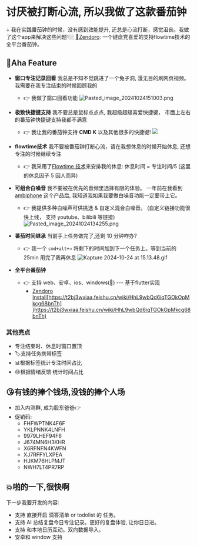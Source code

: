 # 讨厌被打断心流, 所以我做了这款番茄钟
÷
我在实践番茄钟的时候，没有感到效能提升, 还总是心流打断，感觉沮丧。我做了这个app来解决这些问题👇🏼
[Zendoro](https://apps.apple.com/cn/app/zendoro-%E7%A6%85%E9%92%9F/id6504215286): 一个键盘党喜爱的支持flowtime技术的全平台番茄钟。
## 🥰Aha Feature
- **窗口专注记录回看** 我总是不知不觉跳进了一个兔子洞, 漫无目的刷网页视频。我需要在我专注结束的时候回顾我的
	- 👉 我做了窗口回看功能
		![Pasted_image_20241024151003.png](https://s2.loli.net/2024/10/24/uQSevsgl76WqKNM.png)

	  

- **极致快捷键支持**  我不要总是鼠标点点点, 我超级超级喜爱快捷键， 市面上左右的番茄钟快捷键支持我都不满意
	- 👉 我让我的番茄钟支持 **CMD K** 以及其他很多的快捷键!
		![](https://s2.loli.net/2024/10/24/MrTAPf5lvqsQatm.gif)


- **flowtime技术**  我不要被番茄钟打断心流，请在我想休息的时候开始休息, 还想专注的时候继续专注
	- 👉 我采用了[Flowtime 技术](https://zapier.com/blog/flowtime-technique/)来安排我的休息: 休息时间 = 专注时间/5  (这里的休息因子 5 因人而异) 

- **可组合白噪音**  我不要被在优先的音频里选择有限的体验。 一年前在我看到 [ambiphone](https://ambiph.one/) 这个产品后,  我知道我如果我要做白噪音功能一定要带上它。
	- 👉 我提供多种白噪声可供挑选 & 自定义混合白噪音。 (自定义链接功能很快上线， 支持 youtube、bilibili 等链接)
	  ![Pasted_image_20241024134255.png](https://s2.loli.net/2024/10/24/26krxAQS7yUHpuc.png)

- **番茄时间继承** 当前手上任务做完了,还剩 10 分钟咋办?  
	- 👉 我一个 `cmd+alt+→` 将剩下的时间加到下一个任务上。等到当前的 25min 用完了我再休息
		![Kapture 2024-10-24 at 15.13.48.gif](https://s2.loli.net/2024/10/24/MrTAPf5lvqsQatm.gif)


- **全平台番茄钟**
	- 👉 支持 web、安卓、ios、windows(🚧) --- 基于flutter实现
		- [Zendoro Install](https://t2bj3wxiaa.feishu.cn/wiki/EP6IwrQbUiXlmhk8JqCcBIrgnVd?from=from_copylink)[https://t2bj3wxiaa.feishu.cn/wiki/HhL9wbQd6iqTGOkOpMkcg68bnTh](https://t2bj3wxiaa.feishu.cn/wiki/HhL9wbQd6iqTGOkOpMkcg68bnTh)
### 其他亮点
- 专注结束时、休息时窗口置顶
- 🏷️支持任务携带标签
- 📊根据标签统计专注时间占比
- 😢根据情绪反馈 统计时间占比

## 😘有钱的捧个钱场,没钱的捧个人场
 - 加入内测群, 成为股东爸爸👉
 - 促销码:
	 - FHFWPTNK4F6F
	- YKLPNNK4LNFH
	- 9979LHEF94F6
	- J674MN6H3KHR
	- X6RFNFN4KWFN
	- XJ7RFFYLXPEA
	- HJKM76HLPMJT
	- NWH7LT4PR7RP



##  💥啪的一下,很快啊
下一步我要开发的内容:
- 支持 直接开启 滴答清单 or  todolist  的 任务。
- 支持 AI 总结复盘今日专注记录。更好的复盘体验, 让你日日进。
- 支持 和本地日历互动。双向数据导入。
- 安卓和 window 支持

